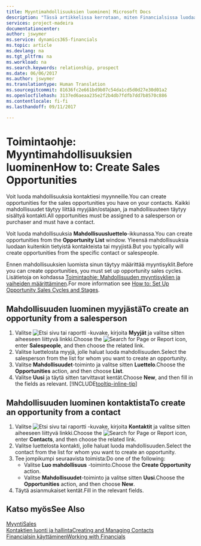 ```yaml
---
title: Myyntimahdollisuuksien luominen| Microsoft Docs
description: "Tässä artikkelissa kerrotaan, miten Financialsissa luodaan mahdollisuuksia myyjästä tai kontaktista."
services: project-madeira
documentationcenter: 
author: jswymer
ms.service: dynamics365-financials
ms.topic: article
ms.devlang: na
ms.tgt_pltfrm: na
ms.workload: na
ms.search.keywords: relationship, prospect
ms.date: 06/06/2017
ms.author: jswymer
ms.translationtype: Human Translation
ms.sourcegitcommit: 81636fc2e661bd9b07c54da1cd5d0d27e30d01a2
ms.openlocfilehash: 3137ed6aeaa235e2f2b4db7fdfb7dd7b8570c886
ms.contentlocale: fi-fi
ms.lasthandoff: 09/11/2017

---
```

# <a name="how-to-create-sales-opportunities"></a><span data-ttu-id="49829-103">Toimintaohje: Myyntimahdollisuuksien luominen</span><span class="sxs-lookup"><span data-stu-id="49829-103">How to: Create Sales Opportunities</span></span>
<span data-ttu-id="49829-104">Voit luoda mahdollisuuksia kontaktiesi myynneille.</span><span class="sxs-lookup"><span data-stu-id="49829-104">You can create opportunities for the sales opportunities you have on your contacts.</span></span> <span data-ttu-id="49829-105">Kaikki mahdollisuudet täytyy liittää myyjään/ostajaan, ja mahdollisuuteen täytyy sisältyä kontakti.</span><span class="sxs-lookup"><span data-stu-id="49829-105">All opportunities must be assigned to a salesperson or purchaser and must have a contact.</span></span>

<span data-ttu-id="49829-106">Voit luoda mahdollisuuksia **Mahdollisuusluettelo**-ikkunassa.</span><span class="sxs-lookup"><span data-stu-id="49829-106">You can create opportunities from the **Opportunity List** window.</span></span> <span data-ttu-id="49829-107">Yleensä mahdollisuuksia luodaan kuitenkin tietyistä kontakteista tai myyjistä.</span><span class="sxs-lookup"><span data-stu-id="49829-107">But you typically will create opportunities from the specific contact or salespeople.</span></span>

<span data-ttu-id="49829-108">Ennen mahdollisuuksien luomista sinun täytyy määrittää myyntisyklit.</span><span class="sxs-lookup"><span data-stu-id="49829-108">Before you can create opportunities, you must set up opportunity sales cycles.</span></span> <span data-ttu-id="49829-109">Lisätietoja on kohdassa [Toimintaohje: Mahdollisuuden myyntisyklien ja vaiheiden määrittäminen](marketing-how-setup-opportunity-sales-cycles-stages.md).</span><span class="sxs-lookup"><span data-stu-id="49829-109">For more information see [How to: Set Up Opportunity Sales Cycles and Stages](marketing-how-setup-opportunity-sales-cycles-stages.md).</span></span>

## <a name="to-create-an-opportunity-from-a-salesperson"></a><span data-ttu-id="49829-110">Mahdollisuuden luominen myyjästä</span><span class="sxs-lookup"><span data-stu-id="49829-110">To create an opportunity from a salesperson</span></span>
1. <span data-ttu-id="49829-111">Valitse ![Etsi sivu tai raportti](media/ui-search/search_small.png "Etsi sivu tai raportti -kuvake") -kuvake, kirjoita **Myyjät** ja valitse sitten aiheeseen liittyvä linkki.</span><span class="sxs-lookup"><span data-stu-id="49829-111">Choose the ![Search for Page or Report](media/ui-search/search_small.png "Search for Page or Report icon") icon, enter **Salespeople**, and then choose the related link.</span></span>
2. <span data-ttu-id="49829-112">Valitse luettelosta myyjä, jolle haluat luoda mahdollisuuden.</span><span class="sxs-lookup"><span data-stu-id="49829-112">Select the salesperson from the list for whom you want to create an opportunity.</span></span>
3. <span data-ttu-id="49829-113">Valitse **Mahdollisuudet**-toiminto ja valitse sitten **Luettelo**.</span><span class="sxs-lookup"><span data-stu-id="49829-113">Choose the **Opportunities** action, and then choose **List**.</span></span>
4. <span data-ttu-id="49829-114">Valitse **Uusi** ja täytä sitten tarvittavat kentät.</span><span class="sxs-lookup"><span data-stu-id="49829-114">Choose **New**, and then fill in the fields as relevant.</span></span> [!INCLUDE[tooltip-inline-tip](includes/tooltip-inline-tip_md.md)]  



## <a name="to-create-an-opportunity-from-a-contact"></a><span data-ttu-id="49829-115">Mahdollisuuden luominen kontaktista</span><span class="sxs-lookup"><span data-stu-id="49829-115">To create an opportunity from a contact</span></span>
1. <span data-ttu-id="49829-116">Valitse ![Etsi sivu tai raportti](media/ui-search/search_small.png "Etsi sivu tai raportti -kuvake") -kuvake, kirjoita **Kontaktit** ja valitse sitten aiheeseen liittyvä linkki.</span><span class="sxs-lookup"><span data-stu-id="49829-116">Choose the ![Search for Page or Report](media/ui-search/search_small.png "Search for Page or Report icon") icon, enter **Contacts**, and then choose the related link.</span></span>
2. <span data-ttu-id="49829-117">Valitse luettelosta kontakti, jolle haluat luoda mahdollisuuden.</span><span class="sxs-lookup"><span data-stu-id="49829-117">Select the contact from the list for whom you want to create an opportunity.</span></span>
3. <span data-ttu-id="49829-118">Tee jompikumpi seuraavista toimista:</span><span class="sxs-lookup"><span data-stu-id="49829-118">Do one of the following:</span></span>
   * <span data-ttu-id="49829-119">Valitse **Luo mahdollisuus** -toiminto.</span><span class="sxs-lookup"><span data-stu-id="49829-119">Choose the **Create Opportunity** action.</span></span>
   * <span data-ttu-id="49829-120">Valitse **Mahdollisuudet**-toiminto ja valitse sitten **Uusi**.</span><span class="sxs-lookup"><span data-stu-id="49829-120">Choose the  **Opportunities** action, and then choose **New**.</span></span>
4. <span data-ttu-id="49829-121">Täytä asianmukaiset kentät.</span><span class="sxs-lookup"><span data-stu-id="49829-121">Fill in the relevant fields.</span></span>

## <a name="see-also"></a><span data-ttu-id="49829-122">Katso myös</span><span class="sxs-lookup"><span data-stu-id="49829-122">See Also</span></span>
[<span data-ttu-id="49829-123">Myynti</span><span class="sxs-lookup"><span data-stu-id="49829-123">Sales</span></span>](sales-manage-sales.md)  
[<span data-ttu-id="49829-124">Kontaktien luonti ja hallinta</span><span class="sxs-lookup"><span data-stu-id="49829-124">Creating and Managing Contacts</span></span>](marketing-contacts.md)  
[<span data-ttu-id="49829-125">Financialsin käyttäminen</span><span class="sxs-lookup"><span data-stu-id="49829-125">Working with Financials</span></span>](ui-work-product.md)

